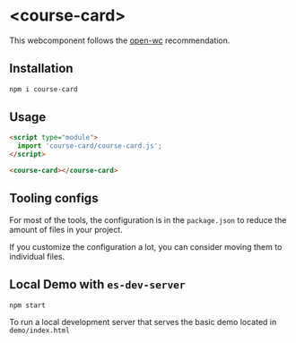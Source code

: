 # \<course-card>

This webcomponent follows the [open-wc](https://github.com/open-wc/open-wc) recommendation.

## Installation
```bash
npm i course-card
```

## Usage
```html
<script type="module">
  import 'course-card/course-card.js';
</script>

<course-card></course-card>
```



## Tooling configs

For most of the tools, the configuration is in the `package.json` to reduce the amount of files in your project.

If you customize the configuration a lot, you can consider moving them to individual files.

## Local Demo with `es-dev-server`
```bash
npm start
```
To run a local development server that serves the basic demo located in `demo/index.html`
